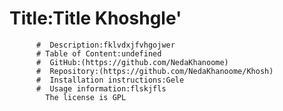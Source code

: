 # Title:Title Khoshgle'
          #  Description:fklvdxjfvhgojwer
          # Table of Content:undefined
          #  GitHub:(https://github.com/NedaKhanoome)
          #  Repository:(https://github.com/NedaKhanoome/Khosh)
          #  Installation instructions:Gele
          #  Usage information:flskjfls
            The license is GPL
            
